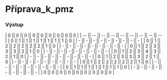# Příprava_k_pmz

### Výstup
| 0 || 0 || 0 || 0 || 0 || 0 || 0 || 0 || 0 |
| -- || -- || -- || -- || -- || -- || -- || -- || -- |
| 0 || 1 || 1 || 1 || 1 || 1 || 1 || 1 || 0 |
| - || - || - || - || - || - || - || - || - |
| 0 || 1 || 2 || 2 || 2 || 2 || 2 || 1 || 0 |
| - || - || - || - || - || - || - || - || - |
| 0 || 1 || 2 || 3 || 3 || 3 || 2 || 1 || 0 |
| - || - || - || - || - || - || - || - || - |
| 0 || 1 || 2 || 3 || 4 || 3 || 2 || 1 || 0 |
| - || - || - || - || - || - || - || - || - |
| 0 || 1 || 2 || 3 || 3 || 3 || 2 || 1 || 0 |
| - || - || - || - || - || - || - || - || - |
| 0 || 1 || 2 || 2 || 2 || 2 || 2 || 1 || 0 |
| - || - || - || - || - || - || - || - || - |
| 0 || 1 || 1 || 1 || 1 || 1 || 1 || 1 || 0 |
| - || - || - || - || - || - || - || - || - |
| 0 || 0 || 0 || 0 || 0 || 0 || 0 || 0 || 0 |

